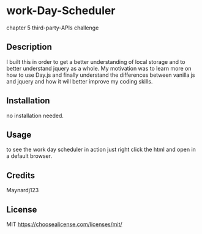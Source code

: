 # work-Day-Scheduler
chapter 5 third-party-APIs challenge

  ## Description
  I built this in order to get a better understanding of local storage and to better understand jquery as a whole. My motivation was to learn more on how to use Day.js and finally understand the differences between vanilla js and jquery and how it will better improve my coding skills.



  ## Installation
  no installation needed.


  ## Usage
  to see the work day scheduler in action just right click the html and open in a default browser.



  ## Credits
  Maynardj123


  ## License
  MIT
  https://choosealicense.com/licenses/mit/


